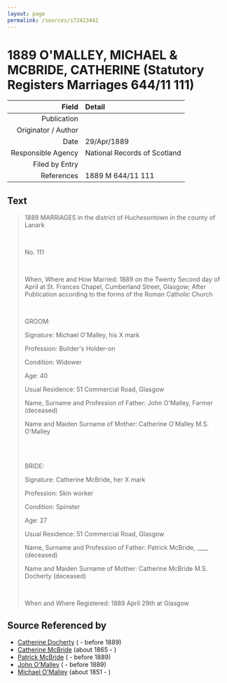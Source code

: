 ```yaml
---
layout: page
permalink: /sources/s72423442
---
```


# 1889 O'MALLEY, MICHAEL & MCBRIDE, CATHERINE (Statutory Registers Marriages 644/11 111)

Field | Detail
---:|:---
Publication | 
Originator / Author | 
Date | 29/Apr/1889
Responsible Agency | National Records of Scotland
Filed by Entry | 
References | 1889 M 644/11 111

## Text

> 1889 MARRIAGES in the district of Huchesontown in the county of Lanark
>
> <br/>
>
> No. 111
>
> <br/>
>
> When, Where and How Married: 1889 on the Twenty Second day of April at St. Frances Chapel, Cumberland Street, Glasgow; After Publication according to the forms of the Roman Catholic Church
>
> <br/>
>
> GROOM:
>
> Signature: Michael O'Malley, his X mark
>
> Profession: Builder's Holder-on
>
> Condition: Widower
>
> Age: 40
>
> Usual Residence: 51 Commercial Road, Glasgow
>
> Name, Surname and Profession of Father: John O'Malley, Farmer (deceased)
>
> Name and Maiden Surname of Mother: Catherine O'Malley M.S. O'Malley
>
> <br/>
>
> <br/>
>
> BRIDE:
>
> Signature: Catherine McBride, her X mark
>
> Profession: Skin worker
>
> Condition: Spinster
>
> Age: 27
>
> Usual Residence: 51 Commercial Road, Glasgow
>
> Name, Surname and Profession of Father: Patrick McBride, ____ (deceased)
>
> Name and Maiden Surname of Mother: Catherine McBride M.S. Docherty (deceased)
>
> <br/>
>
> When and Where Registered: 1889 April 29th at Glasgow
>

## Source Referenced by

* [Catherine Docherty](../people/@61251200@-catherine-docherty-b-d1889.md) ( - before 1889)
* [Catherine McBride](../people/@24941331@-catherine-mcbride-b1865-d.md) (about 1865 - )
* [Patrick McBride](../people/@28079676@-patrick-mcbride-b-d1889.md) ( - before 1889)
* [John O'Malley](../people/@50797152@-john-o'malley-b-d1889.md) ( - before 1889)
* [Michael O'Malley](../people/@34933754@-michael-o'malley-b1851-d.md) (about 1851 - )
